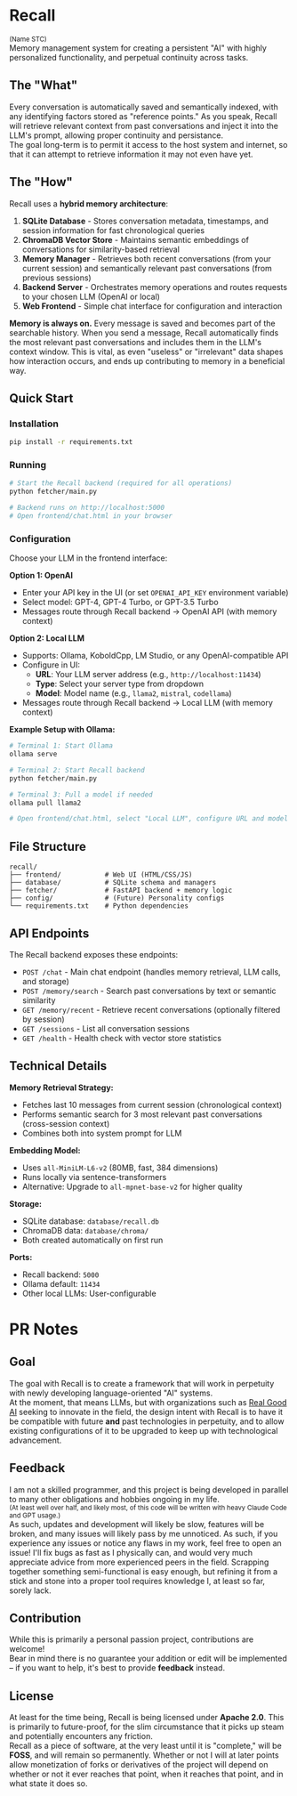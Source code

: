 # Recall
<sup>(Name STC)</sup><br>
Memory management system for creating a persistent "AI" with highly personalized functionality, and perpetual continuity across tasks.<br>

## The "What"
Every conversation is automatically saved and semantically indexed, with any identifying factors stored as "reference points." As you speak, Recall will retrieve relevant context from past conversations and inject it into the LLM's prompt, allowing proper continuity and persistance.<br>
The goal long-term is to permit it access to the host system and internet, so that it can attempt to retrieve information it may not even have yet.<br>

## The "How"
Recall uses a **hybrid memory architecture**:<br>

1. **SQLite Database** - Stores conversation metadata, timestamps, and session information for fast chronological queries
2. **ChromaDB Vector Store** - Maintains semantic embeddings of conversations for similarity-based retrieval
3. **Memory Manager** - Retrieves both recent conversations (from your current session) and semantically relevant past conversations (from previous sessions)
4. **Backend Server** - Orchestrates memory operations and routes requests to your chosen LLM (OpenAI or local)
5. **Web Frontend** - Simple chat interface for configuration and interaction

**Memory is always on.** Every message is saved and becomes part of the searchable history. When you send a message, Recall automatically finds the most relevant past conversations and includes them in the LLM's context window. This is vital, as even "useless" or "irrelevant" data shapes how interaction occurs, and ends up contributing to memory in a beneficial way.<br>

## Quick Start

### Installation
```bash
pip install -r requirements.txt
```

### Running
```bash
# Start the Recall backend (required for all operations)
python fetcher/main.py

# Backend runs on http://localhost:5000
# Open frontend/chat.html in your browser
```

### Configuration
Choose your LLM in the frontend interface:<br>

**Option 1: OpenAI**
- Enter your API key in the UI (or set `OPENAI_API_KEY` environment variable)
- Select model: GPT-4, GPT-4 Turbo, or GPT-3.5 Turbo
- Messages route through Recall backend → OpenAI API (with memory context)

**Option 2: Local LLM**
- Supports: Ollama, KoboldCpp, LM Studio, or any OpenAI-compatible API
- Configure in UI:
  - **URL**: Your LLM server address (e.g., `http://localhost:11434`)
  - **Type**: Select your server type from dropdown
  - **Model**: Model name (e.g., `llama2`, `mistral`, `codellama`)
- Messages route through Recall backend → Local LLM (with memory context)

**Example Setup with Ollama:**
```bash
# Terminal 1: Start Ollama
ollama serve

# Terminal 2: Start Recall backend
python fetcher/main.py

# Terminal 3: Pull a model if needed
ollama pull llama2

# Open frontend/chat.html, select "Local LLM", configure URL and model
```

## File Structure
```
recall/
├── frontend/           # Web UI (HTML/CSS/JS)
├── database/           # SQLite schema and managers
├── fetcher/            # FastAPI backend + memory logic
├── config/             # (Future) Personality configs
└── requirements.txt    # Python dependencies
```

## API Endpoints
The Recall backend exposes these endpoints:<br>

- `POST /chat` - Main chat endpoint (handles memory retrieval, LLM calls, and storage)
- `POST /memory/search` - Search past conversations by text or semantic similarity
- `GET /memory/recent` - Retrieve recent conversations (optionally filtered by session)
- `GET /sessions` - List all conversation sessions
- `GET /health` - Health check with vector store statistics

## Technical Details

**Memory Retrieval Strategy:**
- Fetches last 10 messages from current session (chronological context)
- Performs semantic search for 3 most relevant past conversations (cross-session context)
- Combines both into system prompt for LLM

**Embedding Model:**
- Uses `all-MiniLM-L6-v2` (80MB, fast, 384 dimensions)
- Runs locally via sentence-transformers
- Alternative: Upgrade to `all-mpnet-base-v2` for higher quality

**Storage:**
- SQLite database: `database/recall.db`
- ChromaDB data: `database/chroma/`
- Both created automatically on first run

**Ports:**
- Recall backend: `5000`
- Ollama default: `11434`
- Other local LLMs: User-configurable<br>

# PR Notes

## Goal
The goal with Recall is to create a framework that will work in perpetuity with newly developing language-oriented "AI" systems.<br>
At the moment, that means LLMs, but with organizations such as [Real Good AI](https://www.realgoodai.org) seeking to innovate in the field, the design intent with Recall is to have it be compatible with future **and** past technologies in perpetuity, and to allow existing configurations of it to be upgraded to keep up with technological advancement.<br>

## Feedback
I am not a skilled programmer, and this project is being developed in parallel to many other obligations and hobbies ongoing in my life.<br>
<sup>(At least well over half, and likely most, of this code will be written with heavy Claude Code and GPT usage.)</sup><br>
As such, updates and development will likely be slow, features will be broken, and many issues will likely pass by me unnoticed. As such, if you experience any issues or notice any flaws in my work, feel free to open an issue! I'll fix bugs as fast as I physically can, and would very much appreciate advice from more experienced peers in the field. Scrapping together something semi-functional is easy enough, but refining it from a stick and stone into a proper tool requires knowledge I, at least so far, sorely lack.<br>

## Contribution
While this is primarily a personal passion project, contributions are welcome!<br>
Bear in mind there is no guarantee your addition or edit will be implemented – if you want to help, it's best to provide **feedback** instead.<br>

## License
At least for the time being, Recall is being licensed under **Apache 2.0**. This is primarily to future-proof, for the slim circumstance that it picks up steam and potentially encounters any friction.<br>
Recall as a piece of software, at the very least until it is "complete," will be **FOSS**, and will remain so permanently. Whether or not I will at later points allow monetization of forks or derivatives of the project will depend on whether or not it ever reaches that point, when it reaches that point, and in what state it does so.<br>
